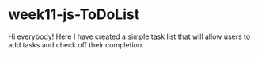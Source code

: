 # week11-js-ToDoList

Hi everybody!
Here I have created a simple task list that will allow users to add tasks and check off their completion.
